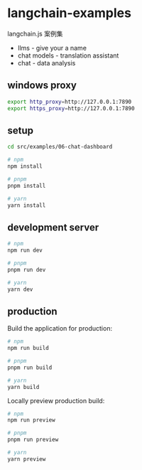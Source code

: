# langchain-examples

langchain.js 案例集

* llms - give your a name
* chat models - translation assistant
* chat - data analysis

## windows proxy

```bash
export http_proxy=http://127.0.0.1:7890
export https_proxy=http://127.0.0.1:7890
```

## setup

```bash
cd src/examples/06-chat-dashboard
```

```bash
# npm
npm install

# pnpm
pnpm install

# yarn
yarn install
```

## development server

```bash
# npm
npm run dev

# pnpm
pnpm run dev

# yarn
yarn dev
```

## production

Build the application for production:

```bash
# npm
npm run build

# pnpm
pnpm run build

# yarn
yarn build
```

Locally preview production build:

```bash
# npm
npm run preview

# pnpm
pnpm run preview

# yarn
yarn preview
```
